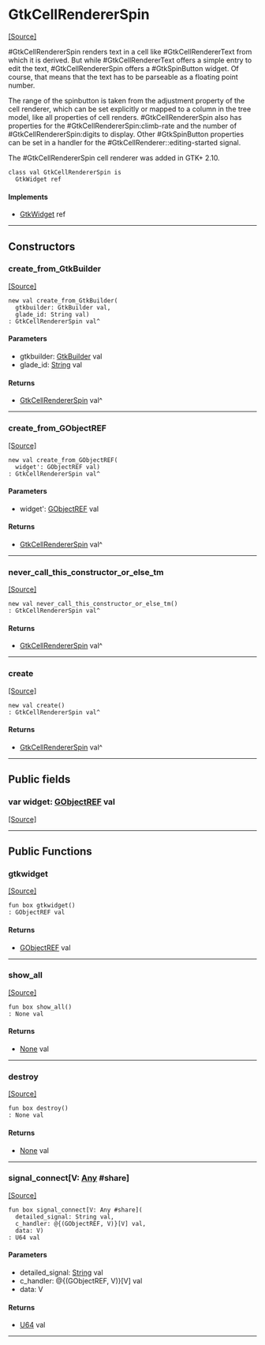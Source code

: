 # GtkCellRendererSpin
<span class="source-link">[[Source]](src/gtk3/GtkCellRendererSpin.md#L6)</span>

#GtkCellRendererSpin renders text in a cell like #GtkCellRendererText from
which it is derived. But while #GtkCellRendererText offers a simple entry to
edit the text, #GtkCellRendererSpin offers a #GtkSpinButton widget. Of course,
that means that the text has to be parseable as a floating point number.

The range of the spinbutton is taken from the adjustment property of the
cell renderer, which can be set explicitly or mapped to a column in the
tree model, like all properties of cell renders. #GtkCellRendererSpin
also has properties for the #GtkCellRendererSpin:climb-rate and the number
of #GtkCellRendererSpin:digits to display. Other #GtkSpinButton properties
can be set in a handler for the #GtkCellRenderer::editing-started signal.

The #GtkCellRendererSpin cell renderer was added in GTK+ 2.10.


```pony
class val GtkCellRendererSpin is
  GtkWidget ref
```

#### Implements

* [GtkWidget](gtk3-GtkWidget.md) ref

---

## Constructors

### create_from_GtkBuilder
<span class="source-link">[[Source]](src/gtk3/GtkCellRendererSpin.md#L26)</span>


```pony
new val create_from_GtkBuilder(
  gtkbuilder: GtkBuilder val,
  glade_id: String val)
: GtkCellRendererSpin val^
```
#### Parameters

*   gtkbuilder: [GtkBuilder](gtk3-GtkBuilder.md) val
*   glade_id: [String](builtin-String.md) val

#### Returns

* [GtkCellRendererSpin](gtk3-GtkCellRendererSpin.md) val^

---

### create_from_GObjectREF
<span class="source-link">[[Source]](src/gtk3/GtkCellRendererSpin.md#L29)</span>


```pony
new val create_from_GObjectREF(
  widget': GObjectREF val)
: GtkCellRendererSpin val^
```
#### Parameters

*   widget': [GObjectREF](minimal-browser-..-gobject-GObjectREF.md) val

#### Returns

* [GtkCellRendererSpin](gtk3-GtkCellRendererSpin.md) val^

---

### never_call_this_constructor_or_else_tm
<span class="source-link">[[Source]](src/gtk3/GtkCellRendererSpin.md#L32)</span>


```pony
new val never_call_this_constructor_or_else_tm()
: GtkCellRendererSpin val^
```

#### Returns

* [GtkCellRendererSpin](gtk3-GtkCellRendererSpin.md) val^

---

### create
<span class="source-link">[[Source]](src/gtk3/GtkCellRendererSpin.md#L36)</span>


```pony
new val create()
: GtkCellRendererSpin val^
```

#### Returns

* [GtkCellRendererSpin](gtk3-GtkCellRendererSpin.md) val^

---

## Public fields

### var widget: [GObjectREF](minimal-browser-..-gobject-GObjectREF.md) val
<span class="source-link">[[Source]](src/gtk3/GtkCellRendererSpin.md#L22)</span>



---

## Public Functions

### gtkwidget
<span class="source-link">[[Source]](src/gtk3/GtkCellRendererSpin.md#L24)</span>


```pony
fun box gtkwidget()
: GObjectREF val
```

#### Returns

* [GObjectREF](minimal-browser-..-gobject-GObjectREF.md) val

---

### show_all
<span class="source-link">[[Source]](src/gtk3/GtkWidget.md#L4)</span>


```pony
fun box show_all()
: None val
```

#### Returns

* [None](builtin-None.md) val

---

### destroy
<span class="source-link">[[Source]](src/gtk3/GtkWidget.md#L7)</span>


```pony
fun box destroy()
: None val
```

#### Returns

* [None](builtin-None.md) val

---

### signal_connect\[V: [Any](builtin-Any.md) #share\]
<span class="source-link">[[Source]](src/gtk3/GtkWidget.md#L10)</span>


```pony
fun box signal_connect[V: Any #share](
  detailed_signal: String val,
  c_handler: @{(GObjectREF, V)}[V] val,
  data: V)
: U64 val
```
#### Parameters

*   detailed_signal: [String](builtin-String.md) val
*   c_handler: @{(GObjectREF, V)}[V] val
*   data: V

#### Returns

* [U64](builtin-U64.md) val

---

